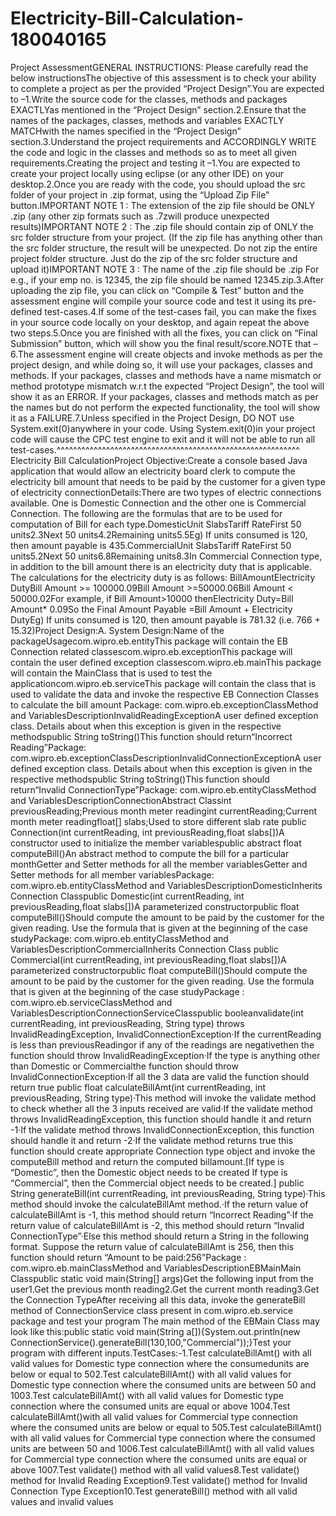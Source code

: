 # Electricity-Bill-Calculation-180040165
Project AssessmentGENERAL INSTRUCTIONS: Please carefully read the below instructionsThe objective of this assessment is to check your ability to complete a project as per the provided “Project Design”.You are expected to –1.Write the source code for the classes, methods and packages EXACTLYas mentioned in the “Project Design” section.2.Ensure that the names of the packages, classes, methods and variables EXACTLY MATCHwith the names specified in the “Project Design” section.3.Understand the project requirements and ACCORDINGLY WRITE the code and logic in the classes and methods so as to meet all given requirements.Creating the project and testing it –1.You  are  expected  to  create  your  project  locally  using  eclipse  (or  any  other  IDE)  on  your desktop.2.Once  you  are  ready  with  the  code,  you  should  upload  the  src  folder  of  your  project  in  .zip format, using the “Upload Zip File” button.IMPORTANT NOTE 1 : The extension of the zip file should be ONLY .zip (any other zip formats such as .7zwill produce unexpected results)IMPORTANT NOTE 2 : The .zip file should contain zip of ONLY the src folder structure from your  project.  (If  the  zip  file  has  anything  other  than  the  src  folder  structure,  the  result  will  be unexpected. Do not zip the entire project folder structure. Just do the zip of the src folder structure and upload it)IMPORTANT NOTE 3 : The name of the .zip file  should be <your employee number>.zip For e.g., if your emp no. is 12345, the zip file should be named 12345.zip.3.After uploading the zip file, you can click on “Compile & Test” button and the assessment engine will compile your source code and test it using its pre-defined test-cases.4.If  some  of  the  test-cases  fail,  you  can  make  the  fixes  in  your  source  code  locally  on  your desktop, and again repeat the above two steps.5.Once you are finished with all the fixes, you can click on “Final Submission” button, which will show you the final result/score.NOTE that –6.The assessment engine will create objects and invoke methods as per the project design, and while  doing  so,  it  will  use  your  packages,  classes  and  methods.  If  your  packages,  classes  and methods  have  a  name  mismatch  or  method  prototype  mismatch  w.r.t  the  expected  “Project Design”, the tool will show it as an ERROR. If your packages, classes and methods match as per the names but do not perform the expected functionality, the tool will show it as a FAILURE.7.Unless specified in the Project Design, DO NOT use System.exit(0)anywhere in your code. Using System.exit(0)in your project code will cause the CPC test engine to exit and it will not be able to run all test-cases.^^^^^^^^^^^^^^^^^^^^^^^^^^^^^^^^^^^^^^^^^^^^^^^^^^^^^^^^^^^
Electricity Bill CalculationProject Objective:Create a console based Java application that would allow an electricity board clerk to compute the electricity bill amount that needs to be paid by the customer for a given type of electricity connectionDetails:There are two types of electric connections available. One is Domestic Connection and the other one is Commercial Connection. The following are the formulas that are to be used for computation of Bill for each type.DomesticUnit SlabsTariff RateFirst 50 units2.3Next 50 units4.2Remaining units5.5Eg) If units consumed is 120, then amount payable is 435.CommercialUnit SlabsTariff RateFirst 50 units5.2Next 50 units6.8Remaining units8.3In Commercial Connection type, in addition to the bill amount there is an electricity duty that is applicable. The calculations for the electricity duty is as follows:
BillAmountElectricity DutyBill Amount >= 100000.09Bill Amount >=50000.06Bill Amount < 50000.02For example, if Bill Amount>10000 thenElectricity Duty=Bill Amount* 0.09So the Final Amount Payable =Bill Amount + Electricity DutyEg) If units consumed is 120, then amount payable is 781.32 (i.e. 766 + 15.32)Project Design:A. System Design:Name of the packageUsagecom.wipro.eb.entityThis package will contain the EB Connection related classescom.wipro.eb.exceptionThis package will contain the user defined exception classescom.wipro.eb.mainThis package will contain the MainClass that is used to test the applicationcom.wipro.eb.serviceThis package will contain the class that is used to validate the data and invoke the respective EB Connection Classes to calculate the bill amount
Package: com.wipro.eb.exceptionClassMethod and VariablesDescriptionInvalidReadingExceptionA user defined exception class. Details about when this exception is given in the respective methodspublic String toString()This function should return“Incorrect Reading”Package: com.wipro.eb.exceptionClassDescriptionInvalidConnectionExceptionA user defined exception class. Details about when this exception is given in the respective methodspublic String toString()This function should return“Invalid ConnectionType”Package: com.wipro.eb.entityClassMethod and VariablesDescriptionConnectionAbstract Classint previousReading;Previous month meter readingint currentReading;Current month meter readingfloat[] slabs;Used to store different slab rate
public Connection(int currentReading, int previousReading,float slabs[])A constructor used to initialize the member variablespublic abstract float computeBill()An abstract method to compute the bill for a particular monthGetter and Setter methods for all the member variablesGetter and Setter methods for all member variablesPackage: com.wipro.eb.entityClassMethod and VariablesDescriptionDomesticInherits Connection Classpublic Domestic(int currentReading, int previousReading,float slabs[])A parameterized constructorpublic float computeBill()Should compute the amount to be paid by the customer for the given reading. Use the formula that is given at the beginning of the case studyPackage: com.wipro.eb.entityClassMethod and VariablesDescriptionCommercialInherits Connection Class
public Commercial(int currentReading, int previousReading,float slabs[])A parameterized constructorpublic float computeBill()Should compute the amount to be paid by the customer for the given reading. Use the formula that is given at the beginning of the case studyPackage : com.wipro.eb.serviceClassMethod and VariablesDescriptionConnectionServiceClasspublic booleanvalidate(int currentReading, int previousReading, String type) throws InvalidReadingException, InvalidConnectionException·If the currentReading is less than previousReadingor if any of the readings are negativethen the function should throw InvalidReadingException·If the type is anything other than Domestic or Commercialthe function should throw InvalidConnectionException·If all the 3 data are valid the function should return true
public float calculateBillAmt(int currentReading, int previousReading, String type)·This method will invoke the validate method to check whether all the 3 inputs received are valid·If the validate method throws InvalidReadingException, this function should handle it and return -1·If the validate method throws InvalidConnectionException, this function should handle it and return -2·If the validate method returns true this function should create appropriate Connection type object and invoke the computeBill method and return the computed billamount.[If type is “Domestic”, then the Domestic object needs to be created If type is “Commercial”, then the Commercial object needs to be created.]
public String generateBill(int currentReading, int previousReading, String type)·This method should invoke the calculateBillAmt method.·If the return value of calculateBillAmt is -1, this method should return “Incorrect Reading”·If the return value of calculateBillAmt is -2, this method should return “Invalid ConnectionType”·Else this method should return a String in the following format. Suppose the return value of calculateBillAmt is 256, then this function should return “Amount to be paid:256”Package : com.wipro.eb.mainClassMethod and VariablesDescriptionEBMainMain Classpublic static void main(String[] args)Get the following input from the user1.Get the previous month reading2.Get the current month reading3.Get the Connection TypeAfter receiving all this data, invoke the generateBill method of ConnectionService class present in com.wipro.eb.service package and test your program
The main method of the EBMain Class may look like this:public static void main(String a[]){System.out.println(new ConnectionService().generateBill(130,100,"Commercial"));}Test your program with different inputs.TestCases:-1.Test calculateBillAmt() with all valid values for Domestic type connection where the consumedunits are below or equal to 502.Test calculateBillAmt() with all valid values for Domestic type connection where the consumed units are between 50 and 1003.Test calculateBillAmt() with all valid values for Domestic type connection where the consumed units are equal or above 1004.Test calculateBillAmt()with all valid values for Commercial type connection where the consumed units are below or equal to 505.Test calculateBillAmt() with all valid values for Commercial type connection where the consumed units are between 50 and 1006.Test calculateBillAmt() with all valid values for Commercial type connection where the consumed units are equal or above 1007.Test validate() method with all valid values8.Test validate() method for Invalid Reading Exception9.Test validate() method for Invalid Connection Type Exception10.Test generateBill() method with all valid values and invalid values
